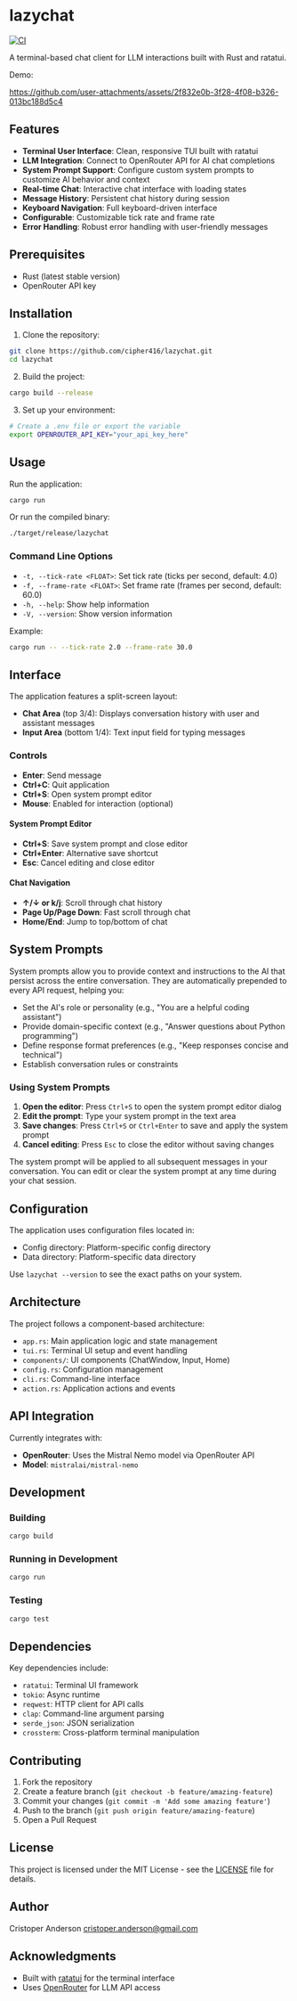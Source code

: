 # lazychat

[![CI](https://github.com/cipher416/lazychat/workflows/CI/badge.svg)](https://github.com/cipher416/lazychat/actions)

A terminal-based chat client for LLM interactions built with Rust and ratatui.

Demo:

https://github.com/user-attachments/assets/2f832e0b-3f28-4f08-b326-013bc188d5c4


## Features

- **Terminal User Interface**: Clean, responsive TUI built with ratatui
- **LLM Integration**: Connect to OpenRouter API for AI chat completions
- **System Prompt Support**: Configure custom system prompts to customize AI behavior and context
- **Real-time Chat**: Interactive chat interface with loading states
- **Message History**: Persistent chat history during session
- **Keyboard Navigation**: Full keyboard-driven interface
- **Configurable**: Customizable tick rate and frame rate
- **Error Handling**: Robust error handling with user-friendly messages

## Prerequisites

- Rust (latest stable version)
- OpenRouter API key

## Installation

1. Clone the repository:

```bash
git clone https://github.com/cipher416/lazychat.git
cd lazychat
```

2. Build the project:

```bash
cargo build --release
```

3. Set up your environment:

```bash
# Create a .env file or export the variable
export OPENROUTER_API_KEY="your_api_key_here"
```

## Usage

Run the application:

```bash
cargo run
```

Or run the compiled binary:

```bash
./target/release/lazychat
```

### Command Line Options

- `-t, --tick-rate <FLOAT>`: Set tick rate (ticks per second, default: 4.0)
- `-f, --frame-rate <FLOAT>`: Set frame rate (frames per second, default: 60.0)
- `-h, --help`: Show help information
- `-V, --version`: Show version information

Example:

```bash
cargo run -- --tick-rate 2.0 --frame-rate 30.0
```

## Interface

The application features a split-screen layout:

- **Chat Area** (top 3/4): Displays conversation history with user and assistant messages
- **Input Area** (bottom 1/4): Text input field for typing messages

### Controls

- **Enter**: Send message
- **Ctrl+C**: Quit application
- **Ctrl+S**: Open system prompt editor
- **Mouse**: Enabled for interaction (optional)

#### System Prompt Editor

- **Ctrl+S**: Save system prompt and close editor
- **Ctrl+Enter**: Alternative save shortcut  
- **Esc**: Cancel editing and close editor

#### Chat Navigation

- **↑/↓ or k/j**: Scroll through chat history
- **Page Up/Page Down**: Fast scroll through chat
- **Home/End**: Jump to top/bottom of chat

## System Prompts

System prompts allow you to provide context and instructions to the AI that persist across the entire conversation. They are automatically prepended to every API request, helping you:

- Set the AI's role or personality (e.g., "You are a helpful coding assistant")
- Provide domain-specific context (e.g., "Answer questions about Python programming")
- Define response format preferences (e.g., "Keep responses concise and technical")
- Establish conversation rules or constraints

### Using System Prompts

1. **Open the editor**: Press `Ctrl+S` to open the system prompt editor dialog
2. **Edit the prompt**: Type your system prompt in the text area
3. **Save changes**: Press `Ctrl+S` or `Ctrl+Enter` to save and apply the system prompt
4. **Cancel editing**: Press `Esc` to close the editor without saving changes

The system prompt will be applied to all subsequent messages in your conversation. You can edit or clear the system prompt at any time during your chat session.

## Configuration

The application uses configuration files located in:

- Config directory: Platform-specific config directory
- Data directory: Platform-specific data directory

Use `lazychat --version` to see the exact paths on your system.

## Architecture

The project follows a component-based architecture:

- `app.rs`: Main application logic and state management
- `tui.rs`: Terminal UI setup and event handling
- `components/`: UI components (ChatWindow, Input, Home)
- `config.rs`: Configuration management
- `cli.rs`: Command-line interface
- `action.rs`: Application actions and events

## API Integration

Currently integrates with:

- **OpenRouter**: Uses the Mistral Nemo model via OpenRouter API
- **Model**: `mistralai/mistral-nemo`

## Development

### Building

```bash
cargo build
```

### Running in Development

```bash
cargo run
```

### Testing

```bash
cargo test
```

## Dependencies

Key dependencies include:

- `ratatui`: Terminal UI framework
- `tokio`: Async runtime
- `reqwest`: HTTP client for API calls
- `clap`: Command-line argument parsing
- `serde_json`: JSON serialization
- `crossterm`: Cross-platform terminal manipulation

## Contributing

1. Fork the repository
2. Create a feature branch (`git checkout -b feature/amazing-feature`)
3. Commit your changes (`git commit -m 'Add some amazing feature'`)
4. Push to the branch (`git push origin feature/amazing-feature`)
5. Open a Pull Request

## License

This project is licensed under the MIT License - see the [LICENSE](LICENSE) file for details.

## Author

Cristoper Anderson <cristoper.anderson@gmail.com>

## Acknowledgments

- Built with [ratatui](https://github.com/ratatui-org/ratatui) for the terminal interface
- Uses [OpenRouter](https://openrouter.ai/) for LLM API access
